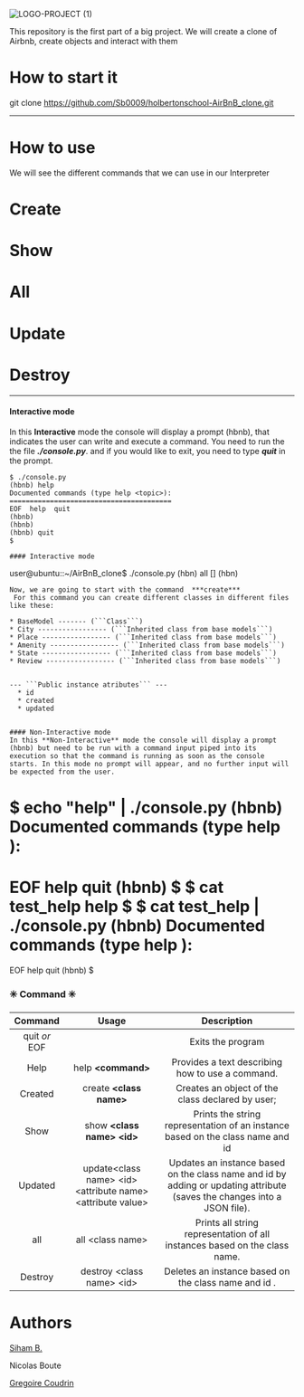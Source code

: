 
![LOGO-PROJECT (1)](https://user-images.githubusercontent.com/96126445/175940796-03af2d43-d980-418a-99db-b34267f80a12.png)


This repository is the first part of a big project. We will create a clone of Airbnb, create objects and interact with them


# How to start it
git clone https://github.com/Sb0009/holbertonschool-AirBnB_clone.git

---
# How to use
We will see the different commands that we can use in our Interpreter


# Create
# Show
# All
# Update
# Destroy

---

#### Interactive mode<a name="id1-2"></a>
In this **Interactive** mode the console will display a prompt (hbnb), that indicates the user can write and execute a command. You need to run the the file ***./console.py***. and if you would like to exit, you need to type ***quit*** in the prompt.
```
$ ./console.py
(hbnb) help
Documented commands (type help <topic>):
========================================
EOF  help  quit
(hbnb)
(hbnb)
(hbnb) quit
$

#### Interactive mode

```
user@ubuntu::~/AirBnB_clone$ ./console.py
(hbn) all
[]
(hbn)
```
Now, we are going to start with the command  ***create***
 For this command you can create different classes in different files like these:

* BaseModel ------- (```Class```)
* City ----------------- (```Inherited class from base models```)
* Place ----------------- (```Inherited class from base models```)
* Amenity ----------------- (```Inherited class from base models```)
* State ----------------- (```Inherited class from base models```)
* Review ----------------- (```Inherited class from base models```)


--- ```Public instance atributes``` ---
  * id
  * created
  * updated


```


```
#### Non-Interactive mode
In this **Non-Interactive** mode the console will display a prompt (hbnb) but need to be run with a command input piped into its execution so that the command is running as soon as the console starts. In this mode no prompt will appear, and no further input will be expected from the user.
```
$ echo "help" | ./console.py
(hbnb)
Documented commands (type help <topic>):
========================================
EOF  help  quit
(hbnb)
$
$ cat test_help
help
$
$ cat test_help | ./console.py
(hbnb)
Documented commands (type help <topic>):
========================================
EOF  help  quit
(hbnb)
$
### :eight_spoked_asterisk: Command :eight_spoked_asterisk:
| Command | Usage |Description |
| :---: | :---: |:---: |
| quit *or* EOF |  | Exits the program |
| Help | help **<command\>** | Provides a text describing how to use a command. |
| Created | create **<class name\>** |  Creates an object of the class declared by user; |
| Show | show **<class name\> <id\>** | Prints the string representation of an instance based on the class name and id  |
| Updated | update<class name\> <id\> <attribute name\> <attribute value\> |  Updates an instance based on the class name and id by adding or updating attribute (saves the changes into a JSON file). |
| all | all <class name\> |  Prints all string representation of all instances based on the class name. |
| Destroy | destroy <class name\> <id\>  | Deletes an instance based on the class name and id . |


# Authors

<div class="badge-base LI-profile-badge" data-locale="fr_FR" data-size="medium" data-theme="light" data-type="VERTICAL" data-vanity="siham-b-523a36230" data-version="v1"><a class="badge-base__link LI-simple-link" href="https://fr.linkedin.com/in/siham-badyine-523a36230?trk=profile-badge">Siham B.</a></div>

Nicolas Boute


<div class="badge-base LI-profile-badge" data-locale="fr_FR" data-size="medium" data-theme="light" data-type="VERTICAL" data-vanity="grégoire-coudrin-810a66230" data-version="v1"><a class="badge-base__link LI-simple-link" href="https://www.linkedin.com/in/gr%C3%A9goire-coudrin-810a66230/">Gregoire Coudrin</a></div>

